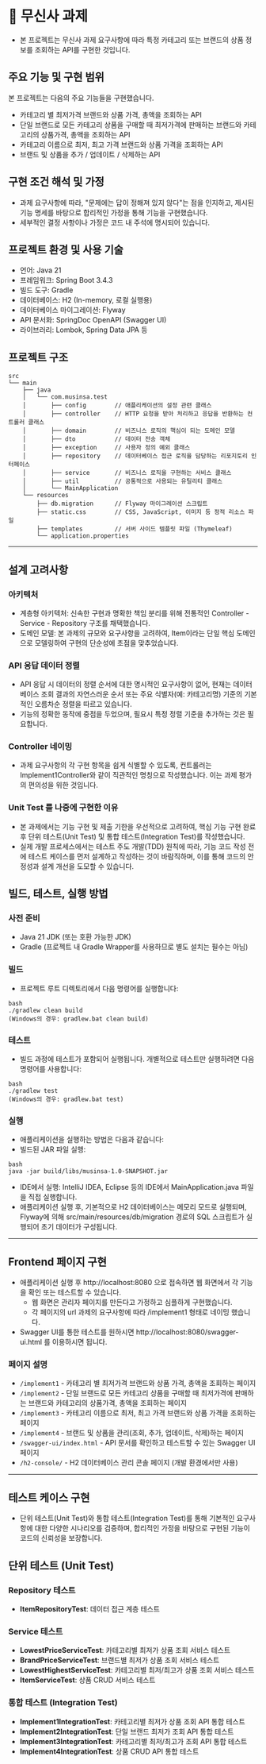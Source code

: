 # 👕 무신사 과제
- 본 프로젝트는 무신사 과제 요구사항에 따라 특정 카테고리 또는 브랜드의 상품 정보를 조회하는 API를 구현한 것입니다.

## 주요 기능 및 구현 범위
본 프로젝트는 다음의 주요 기능들을 구현했습니다.

- 카테고리 별 최저가격 브랜드와 상품 가격, 총액을 조회하는 API
- 단일 브랜드로 모든 카테고리 상품을 구매할 때 최저가격에 판매하는 브랜드와 카테고리의 상품가격, 총액을
  조회하는 API
- 카테고리 이름으로 최저, 최고 가격 브랜드와 상품 가격을 조회하는 API
- 브랜드 및 상품을 추가 / 업데이트 / 삭제하는 API

## 구현 조건 해석 및 가정
- 과제 요구사항에 따라, "문제에는 답이 정해져 있지 않다"는 점을 인지하고, 제시된 기능 명세를 바탕으로 합리적인 가정을 통해 기능을 구현했습니다.
- 세부적인 결정 사항이나 가정은 코드 내 주석에 명시되어 있습니다.

## 프로젝트 환경 및 사용 기술
- 언어: Java 21
- 프레임워크: Spring Boot 3.4.3
- 빌드 도구: Gradle
- 데이터베이스: H2 (In-memory, 로컬 실행용)
- 데이터베이스 마이그레이션: Flyway
- API 문서화: SpringDoc OpenAPI (Swagger UI)
- 라이브러리: Lombok, Spring Data JPA 등

## 프로젝트 구조
~~~
src
└── main
    ├── java
    │   └── com.musinsa.test  
    │       ├── config        // 애플리케이션의 설정 관련 클래스
    │       ├── controller    // HTTP 요청을 받아 처리하고 응답을 반환하는 컨트롤러 클래스
    │       ├── domain        // 비즈니스 로직의 핵심이 되는 도메인 모델
    │       ├── dto           // 데이터 전송 객체
    │       ├── exception     // 사용자 정의 예외 클래스
    │       ├── repository    // 데이터베이스 접근 로직을 담당하는 리포지토리 인터페이스
    │       ├── service       // 비즈니스 로직을 구현하는 서비스 클래스
    │       ├── util          // 공통적으로 사용되는 유틸리티 클래스
    │       └── MainApplication
    └── resources
        ├── db.migration      // Flyway 마이그레이션 스크립트
        ├── static.css        // CSS, JavaScript, 이미지 등 정적 리소스 파일
        ├── templates         // 서버 사이드 템플릿 파일 (Thymeleaf)
        └── application.properties 
~~~
___

## 설계 고려사항
### 아키텍처
- 계층형 아키텍처: 신속한 구현과 명확한 책임 분리를 위해 전통적인 Controller - Service - Repository 구조를 채택했습니다.
- 도메인 모델: 본 과제의 규모와 요구사항을 고려하여, Item이라는 단일 핵심 도메인으로 모델링하여 구현의 단순성에 초점을 맞추었습니다.

### API 응답 데이터 정렬
- API 응답 시 데이터의 정렬 순서에 대한 명시적인 요구사항이 없어, 현재는 데이터베이스 조회 결과의 자연스러운 순서 또는 주요 식별자(예: 카테고리명) 기준의 기본적인 오름차순 정렬을 따르고 있습니다.
- 기능의 정확한 동작에 중점을 두었으며, 필요시 특정 정렬 기준을 추가하는 것은 필요합니다.

### Controller 네이밍
- 과제 요구사항의 각 구현 항목을 쉽게 식별할 수 있도록, 컨트롤러는 Implement1Controller와 같이 직관적인 명칭으로 작성했습니다. 이는 과제 평가의 편의성을 위한 것입니다.

### Unit Test 를 나중에 구현한 이유
- 본 과제에서는 기능 구현 및 제출 기한을 우선적으로 고려하여, 핵심 기능 구현 완료 후 단위 테스트(Unit Test) 및 통합 테스트(Integration Test)를 작성했습니다.
- 실제 개발 프로세스에서는 테스트 주도 개발(TDD) 원칙에 따라, 기능 코드 작성 전에 테스트 케이스를 먼저 설계하고 작성하는 것이 바람직하며, 이를 통해 코드의 안정성과 설계 개선을 도모할 수 있습니다.

## 빌드, 테스트, 실행 방법
### 사전 준비
- Java 21 JDK (또는 호환 가능한 JDK)
- Gradle (프로젝트 내 Gradle Wrapper를 사용하므로 별도 설치는 필수는 아님)

### 빌드
- 프로젝트 루트 디렉토리에서 다음 명령어를 실행합니다:
~~~
bash
./gradlew clean build
(Windows의 경우: gradlew.bat clean build)
~~~

### 테스트
- 빌드 과정에 테스트가 포함되어 실행됩니다. 개별적으로 테스트만 실행하려면 다음 명령어를 사용합니다:
~~~
bash
./gradlew test
(Windows의 경우: gradlew.bat test)
~~~

### 실행
- 애플리케이션을 실행하는 방법은 다음과 같습니다:
- 빌드된 JAR 파일 실행:
~~~
bash
java -jar build/libs/musinsa-1.0-SNAPSHOT.jar
~~~
- IDE에서 실행: IntelliJ IDEA, Eclipse 등의 IDE에서 MainApplication.java 파일을 직접 실행합니다.
- 애플리케이션 실행 후, 기본적으로 H2 데이터베이스는 메모리 모드로 실행되며, Flyway에 의해 src/main/resources/db/migration 경로의 SQL 스크립트가 실행되어 초기 데이터가 구성됩니다.

___

## Frontend 페이지 구현
- 애플리케이션 실행 후 http://localhost:8080 으로 접속하면 웹 화면에서 각 기능을 확인 또는 테스트할 수 있습니다.
  - 웹 화면은 관리자 페이지를 만든다고 가정하고 심플하게 구현했습니다.
  - 각 페이지의 url 과제의 요구사항에 따라 /implement1 형태로 네이밍 했습니다.
- Swagger UI를 통한 테스트를 원하시면 http://localhost:8080/swagger-ui.html 를 이용하시면 됩니다.

### 페이지 설명
- `/implement1` - 카테고리 별 최저가격 브랜드와 상품 가격, 총액을 조회하는 페이지
- `/implement2` - 단일 브랜드로 모든 카테고리 상품을 구매할 때 최저가격에 판매하는 브랜드와 카테고리의 상품가격, 총액을 조회하는 페이지
- `/implement3` - 카테고리 이름으로 최저, 최고 가격 브랜드와 상품 가격을 조회하는 페이지
- `/implement4` - 브랜드 및 상품을 관리(조회, 추가, 업데이트, 삭제)하는 페이지
- `/swagger-ui/index.html` - API 문서를 확인하고 테스트할 수 있는 Swagger UI 페이지
- `/h2-console/` - H2 데이터베이스 관리 콘솔 페이지 (개발 환경에서만 사용)
___

## 테스트 케이스 구현
- 단위 테스트(Unit Test)와 통합 테스트(Integration Test)를 통해 기본적인 요구사항에 대한 다양한 시나리오를 검증하며, 합리적인 가정을 바탕으로 구현된 기능이 코드의 신뢰성을 보장합니다.

## 단위 테스트 (Unit Test)
### Repository 테스트
- **ItemRepositoryTest**: 데이터 접근 계층 테스트

### Service 테스트
- **LowestPriceServiceTest**: 카테고리별 최저가 상품 조회 서비스 테스트
- **BrandPriceServiceTest**: 브랜드별 최저가 상품 조회 서비스 테스트
- **LowestHighestServiceTest**: 카테고리별 최저/최고가 상품 조회 서비스 테스트
- **ItemServiceTest**: 상품 CRUD 서비스 테스트

### 통합 테스트 (Integration Test)
- **Implement1IntegrationTest**: 카테고리별 최저가 상품 조회 API 통합 테스트
- **Implement2IntegrationTest**: 단일 브랜드 최저가 조회 API 통합 테스트
- **Implement3IntegrationTest**: 카테고리별 최저/최고가 조회 API 통합 테스트
- **Implement4IntegrationTest**: 상품 CRUD API 통합 테스트
